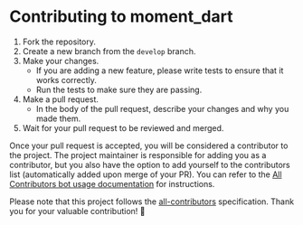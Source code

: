 # Contributing to moment_dart

1. Fork the repository.
2. Create a new branch from the `develop` branch.
3. Make your changes.
    * If you are adding a new feature, please write tests to ensure that it works correctly.
    * Run the tests to make sure they are passing.
4. Make a pull request.
    * In the body of the pull request, describe your changes and why you made them.
5. Wait for your pull request to be reviewed and merged.

Once your pull request is accepted, you will be considered a contributor to the project. The project maintainer is responsible for adding you as a contributor, but you also have the option to add yourself to the contributors list (automatically added upon merge of your PR). You can refer to the [All Contributors bot usage documentation](https://allcontributors.org/docs/en/bot/usage) for instructions.

Please note that this project follows the [all-contributors](https://allcontributors.org/) specification. Thank you for your valuable contribution! 💖
